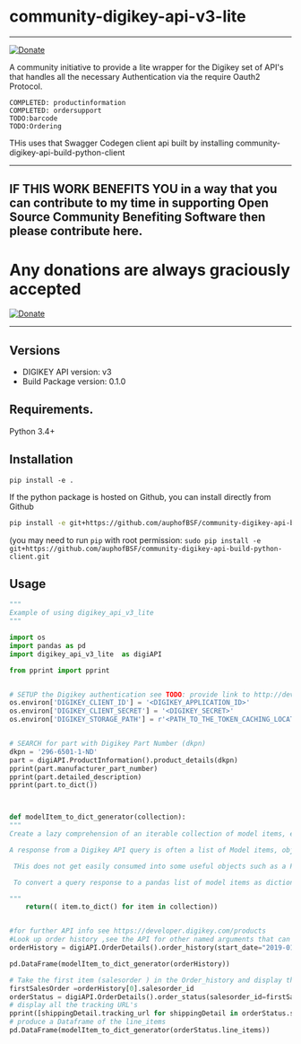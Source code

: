 # community-digikey-api-v3-lite
---------
[![Donate](https://img.shields.io/badge/Donate-PayPal-green.svg)](https://www.paypal.com/cgi-bin/webscr?cmd=_s-xclick&hosted_button_id=ZHPF7ZLDCYEYY&source=url)

A community initiative to provide a lite wrapper for the Digikey set of API's  that handles all the necessary Authentication via the require Oauth2 Protocol.


    COMPLETED: productinformation
    COMPLETED: ordersupport
    TODO:barcode
    TODO:Ordering

THis uses that Swagger Codegen client api built by installing community-digikey-api-build-python-client


------------
## IF THIS WORK BENEFITS YOU in a way that you can contribute to my time in supporting Open Source Community Benefiting Software then please contribute here. 

# Any donations are always graciously accepted

[![Donate](https://img.shields.io/badge/Donate-PayPal-green.svg)](https://www.paypal.com/cgi-bin/webscr?cmd=_s-xclick&hosted_button_id=ZHPF7ZLDCYEYY&source=url)

---------------------


## Versions
- DIGIKEY API version: v3
- Build Package version: 0.1.0

## Requirements.

Python 3.4+

## Installation

`pip install -e .`

If the python package is hosted on Github, you can install directly from Github

```sh
pip install -e git+https://github.com/auphofBSF/community-digikey-api-build-python-client.git
```
(you may need to run `pip` with root permission: `sudo pip install -e git+https://github.com/auphofBSF/community-digikey-api-build-python-client.git`


## Usage

```python
"""
Example of using digikey_api_v3_lite
"""

import os
import pandas as pd
import digikey_api_v3_lite  as digiAPI

from pprint import pprint


# SETUP the Digikey authentication see TODO: provide link to http://developer.digkey.com........
os.environ['DIGIKEY_CLIENT_ID'] = '<DIGIKEY_APPLICATION_ID>'
os.environ['DIGIKEY_CLIENT_SECRET'] = '<DIGIKEY_SECRET>'
os.environ['DIGIKEY_STORAGE_PATH'] = r'<PATH_TO_THE_TOKEN_CACHING_LOCATION>'


# SEARCH for part with Digikey Part Number (dkpn)
dkpn = '296-6501-1-ND'
part = digiAPI.ProductInformation().product_details(dkpn)
pprint(part.manufacturer_part_number)
pprint(part.detailed_description)
pprint(part.to_dict())



def modelItem_to_dict_generator(collection):
"""
Create a lazy comprehension of an iterable collection of model items, effectively returning a generator.

A response from a Digikey API query is often a list of Model items, objects of the particular class representing a model item.

 THis does not get easily consumed into some useful objects such as a Pandas DataFrame that would typically take a dictionary object.

 To convert a query response to a pandas list of model items as dictionary in an efficient manner I would suggest to use a lazy list comprehension, effectively returning a generator on the API response, that Pandas Dataframe can consume.

"""
    return(( item.to_dict() for item in collection))


#for further API info see https://developer.digikey.com/products
#Look up order history ,see the API for other named arguments that can be passed to the order_history or other queries
orderHistory = digiAPI.OrderDetails().order_history(start_date="2019-01-01", end_date="2020-01-01")

pd.DataFrame(modelItem_to_dict_generator(orderHistory))

# Take the first item (salesorder ) in the Order_history and display the order lines
firstSalesOrder =orderHistory[0].salesorder_id
orderStatus = digiAPI.OrderDetails().order_status(salesorder_id=firstSalesOrder)
# display all the tracking URL's
pprint([shippingDetail.tracking_url for shippingDetail in orderStatus.shipping_details])
# produce a Dataframe of the line_items
pd.DataFrame(modelItem_to_dict_generator(orderStatus.line_items))

```
